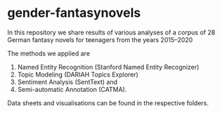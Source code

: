 # gender-fantasynovels
In this repository we share results of various analyses of a corpus of 28 German fantasy novels for teenagers from the years 2015–2020

The methods we applied are
1) Named Entity Recognition (Stanford Named Entity Recognizer)
2) Topic Modeling (DARIAH Topics Explorer)
3) Sentiment Analysis (SentText) and
4) Semi-automatic Annotation (CATMA).

Data sheets and visualisations can be found in the respective folders.
